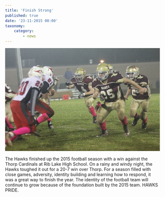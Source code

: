 ```yaml
---
title: 'Finish Strong'
published: true
date: '23-11-2015 00:00'
taxonomy:
    category:
        - news
---
```


![](vs-thorp.JPG)

The Hawks finished up the 2015 football season with a win against the Thorp Cardinals at Rib Lake High School. On a rainy and windy night, the Hawks toughed it out for a 20-7 win over Thorp. For a season filled with close games, adversity, identity building and learning how to respond, it was a great way to finish the year. The identity of the football team will continue to grow because of the foundation built by the 2015 team. HAWKS PRIDE.